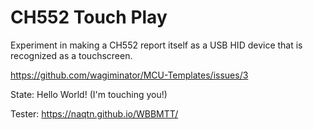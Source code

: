 # CH552 Touch Play

Experiment in making a CH552 report itself as a USB HID device that is recognized as a touchscreen.

https://github.com/wagiminator/MCU-Templates/issues/3

State: Hello World! (I'm touching you!)


Tester: https://naqtn.github.io/WBBMTT/